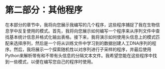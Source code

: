 # 第二部分：其他程序

在本部分的章节中，我将向您展示我编写的几个程序，这些程序捕捉了我在生物信息学中反复使用的模式。首先，我将向您展示如何编写一个程序来从序列文件中查找基本统计信息并格式化输出表格。接下来，我将演示如何使用头信息上的模式匹配来选择序列，然后是一个将从训练文件中学习到的数据创建人工DNA序列的程序。然后，我将展示一个探索随机性以对序列进行子采样的程序，并最后使用Python来解析带有和不带有头信息的分隔文本文件。我希望您能在这些程序中找到一些模式，以便在编写您自己的程序时使用。
